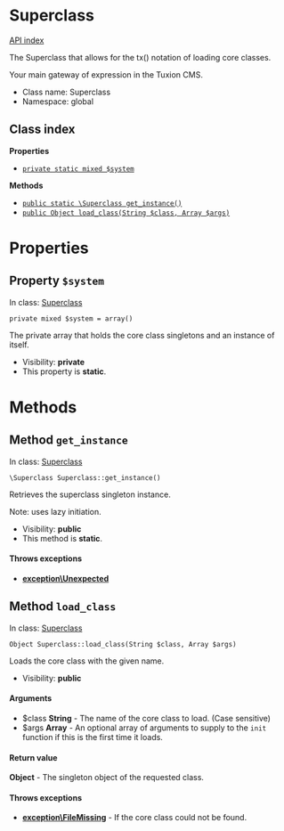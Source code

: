 # Superclass
[API index](API-index.md)

The Superclass that allows for the tx() notation of loading core classes.

Your main gateway of expression in the Tuxion CMS.


* Class name: Superclass
* Namespace: global




## Class index

**Properties**
* [`private static mixed $system`](#property-system)

**Methods**
* [`public static \Superclass get_instance()`](#method-get_instance)
* [`public Object load_class(String $class, Array $args)`](#method-load_class)







# Properties


## Property `$system`
In class: [Superclass](#top)

```
private mixed $system = array()
```

The private array that holds the core class singletons and an instance of itself.



* Visibility: **private**
* This property is **static**.


# Methods


## Method `get_instance`
In class: [Superclass](#top)

```
\Superclass Superclass::get_instance()
```

Retrieves the superclass singleton instance.

Note: uses lazy initiation.

* Visibility: **public**
* This method is **static**.



#### Throws exceptions

* **[exception\Unexpected](exception/Unexpected.md)**




## Method `load_class`
In class: [Superclass](#top)

```
Object Superclass::load_class(String $class, Array $args)
```

Loads the core class with the given name.



* Visibility: **public**

#### Arguments

* $class **String** - The name of the core class to load. (Case sensitive)
* $args **Array** - An optional array of arguments to supply to the `init` function if this is the first time it loads.


#### Return value

**Object** - The singleton object of the requested class.




#### Throws exceptions

* **[exception\FileMissing](exception/FileMissing.md)** - If the core class could not be found.



